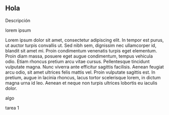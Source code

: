 ## Hola

Descripción

lorem ipsum 

Lorem ipsum dolor sit amet, consectetur adipiscing elit. In tempor est purus, ut auctor turpis convallis ut. Sed nibh sem, dignissim nec ullamcorper id, blandit sit amet mi. Proin condimentum venenatis turpis eget elementum. Proin diam massa, posuere eget augue condimentum, tempus vehicula odio. Etiam rhoncus pretium arcu vitae cursus. Pellentesque tincidunt vulputate magna. Nunc viverra ante efficitur sagittis facilisis. Aenean feugiat arcu odio, sit amet ultrices felis mattis vel. Proin vulputate sagittis est. In pretium, augue in lacinia rhoncus, lacus tortor scelerisque lorem, in dictum magna urna id leo. Aenean et neque non turpis ultrices lobortis eu iaculis dolor.

algo


tarea 1

